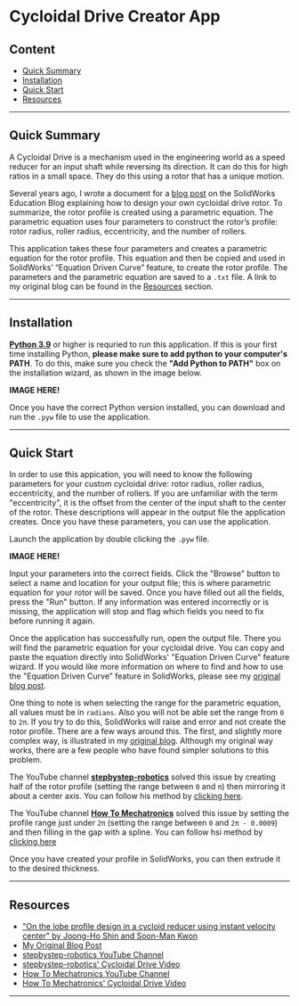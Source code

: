 # Cycloidal Drive Creator App

## Content
- [Quick Summary](#Quick-Summary)
- [Installation](#Installation)
- [Quick Start](#Quick-Start)
- [Resources](#Resources)
---

## Quick Summary
 A Cycloidal Drive is a mechanism used in the engineering world as a speed reducer for an input shaft while reversing its direction. It can do this for high ratios in a small space. They do this using a rotor that has a unique motion.

Several years ago, I wrote a document for a [blog post](https://blogs.solidworks.com/teacher/2014/07/building-a-cycloidal-drive-with-solidworks.html) on the SolidWorks Education Blog explaining how to design your own cycloidal drive rotor. To summarize, the rotor profile is created using a parametric equation. The parametric equation uses four parameters to construct the rotor’s profile: rotor radius, roller radius, eccentricity, and the number of rollers.

This application takes these four parameters and creates a parametric equation for the rotor profile. This equation and then be copied and used in SolidWorks’ “Equation Driven Curve” feature, to create the rotor profile. The parameters and the parametric equation are saved to a `.txt` file. A link to my original blog can be found in the [Resources](#Resources) section.

---

## Installation
[**Python 3.9**](https://www.python.org/) or higher is requried to run this application. If this is your first time installing Python, **please make sure to add python to your computer's PATH**. To do this, make sure you check the **"Add Python to PATH"** box on the installation wizard, as shown in the image below.

**IMAGE HERE!**

Once you have the correct Python version installed, you can download and run the `.pyw` file to use the application.

---

## Quick Start
In order to use this appication, you will need to know the following parameters for your custom cycloidal drive: rotor radius, roller radius, eccentricity, and the number of rollers. If you are unfamiliar with the term "eccentricity", it is the offset from the center of the input shaft to the center of the rotor. These descriptions will appear in the output file the application creates. Once you have these parameters, you can use the application. 

Launch the application by double clicking the `.pyw` file.

**IMAGE HERE!**

Input your parameters into the correct fields. Click the "Browse" button to select a name and location for your output file; this is where parametric equation for your rotor will be saved. Once you have filled out all the fields, press the "Run" button. If any information was entered incorrectly or is missing, the application will stop and flag which fields you need to fix before running it again.

Once the application has successfully run, open the output file. There you will find the parametric equation for your cycloidal drive. You can copy and paste the equation directly into SolidWorks' "Equation Driven Curve" feature wizard. If you would like more information on where to find and how to use the "Equation Driven Curve" feature in SolidWorks, please see my [original blog post](https://blogs.solidworks.com/teacher/2014/07/building-a-cycloidal-drive-with-solidworks.html).

One thing to note is when selecting the range for the parametric equation, all values must be in `radians`. Also you will not be able set the range from `0` to `2π`. If you try to do this, SolidWorks will raise and error and not create the rotor profile. There are a few ways around this. The first, and slightly more complex way, is illustrated in my [original blog](https://blogs.solidworks.com/teacher/2014/07/building-a-cycloidal-drive-with-solidworks.html). Although my original way works, there are a few people who have found simpler solutions to this problem.

The YouTube channel [**stepbystep-robotics**](https://www.youtube.com/channel/UC3Z_DCfdbL7I5nZqf8ezejQ) solved this issue by creating half of the rotor profile (setting the range between `0` and `π`) then mirroring it about a center axis. You can follow his method by [clicking here](https://youtu.be/Nk3aaVcvbpA?t=400).

The YouTube channel [**How To Mechatronics**](https://www.youtube.com/channel/UCmkP178NasnhR3TWQyyP4Gw) solved this issue by setting the profile range just under `2π` (setting the range between `0` and `2π - 0.0009`) and then filling in the gap with a spline. You can follow hsi method by [clicking here](https://youtu.be/OsS9-FzKN6s?t=444)

Once you have created your profile in SolidWorks, you can then extrude it to the desired thickness.

---

## Resources
- ["On the lobe profile design in a cycloid reducer using instant velocity center" by Joong-Ho Shin and Soon-Man Kwon](https://www.academia.edu/32875937/On_the_lobe_profile_design_in_a_cycloid_reducer_using_instant_velocity_center)
- [My Original Blog Post](https://blogs.solidworks.com/teacher/2014/07/building-a-cycloidal-drive-with-solidworks.html)
- [stepbystep-robotics YouTube Channel](https://www.youtube.com/channel/UC3Z_DCfdbL7I5nZqf8ezejQ)
- [stepbystep-robotics' Cycloidal Drive Video](https://youtu.be/Nk3aaVcvbpA)
- [How To Mechatronics YouTube Channel](https://www.youtube.com/channel/UCmkP178NasnhR3TWQyyP4Gw)
- [How To Mechatronics' Cycloidal Drive Video](https://youtu.be/OsS9-FzKN6s)

---